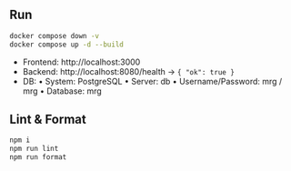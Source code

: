 ## Run

```bash
docker compose down -v
docker compose up -d --build
```

- Frontend: http://localhost:3000
- Backend: http://localhost:8080/health → `{ "ok": true }`
- DB: • System: PostgreSQL
  • Server: db
  • Username/Password: mrg / mrg
  • Database: mrg

## Lint & Format

```bash
npm i
npm run lint
npm run format
```
